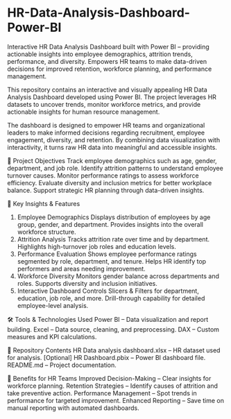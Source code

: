 # HR-Data-Analysis-Dashboard-Power-BI
Interactive HR Data Analysis Dashboard built with Power BI – providing actionable insights into employee demographics, attrition trends, performance, and diversity. Empowers HR teams to make data-driven decisions for improved retention, workforce planning, and performance management.

This repository contains an interactive and visually appealing HR Data Analysis Dashboard developed using Power BI. The project leverages HR datasets to uncover trends, monitor workforce metrics, and provide actionable insights for human resource management.

The dashboard is designed to empower HR teams and organizational leaders to make informed decisions regarding recruitment, employee engagement, diversity, and retention. By combining data visualization with interactivity, it turns raw HR data into meaningful and accessible insights.

🎯 Project Objectives
Track employee demographics such as age, gender, department, and job role.
Identify attrition patterns to understand employee turnover causes.
Monitor performance ratings to assess workforce efficiency.
Evaluate diversity and inclusion metrics for better workplace balance.
Support strategic HR planning through data-driven insights.

📌 Key Insights & Features
1. Employee Demographics
Displays distribution of employees by age group, gender, and department.
Provides insights into the overall workforce structure.
2. Attrition Analysis
Tracks attrition rate over time and by department.
Highlights high-turnover job roles and education levels.
3. Performance Evaluation
Shows employee performance ratings segmented by role, department, and tenure.
Helps HR identify top performers and areas needing improvement.
4. Workforce Diversity
Monitors gender balance across departments and roles.
Supports diversity and inclusion initiatives.
5. Interactive Dashboard Controls
Slicers & Filters for department, education, job role, and more.
Drill-through capability for detailed employee-level analysis.

🛠 Tools & Technologies Used
Power BI – Data visualization and report building.
Excel – Data source, cleaning, and preprocessing.
DAX – Custom measures and KPI calculations.

📂 Repository Contents
HR Data analysis dashboard.xlsx – HR dataset used for analysis.
[Optional] HR Dashboard.pbix – Power BI dashboard file.
README.md – Project documentation.

🚀 Benefits for HR Teams
Improved Decision-Making – Clear insights for workforce planning.
Retention Strategies – Identify causes of attrition and take preventive action.
Performance Management – Spot trends in performance for targeted improvement.
Enhanced Reporting – Save time on manual reporting with automated dashboards.


